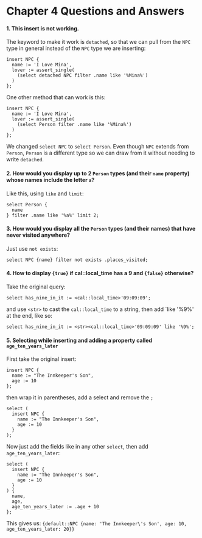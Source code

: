 # Chapter 4 Questions and Answers

#### 1. This insert is not working.

The keyword to make it work is `detached`, so that we can pull from the `NPC` type in general instead of the `NPC` type we are inserting:

```edgeql
insert NPC {
  name := 'I Love Mina',
  lover := assert_single(
    (select detached NPC filter .name like '%Mina%')
  )
};
```

One other method that can work is this:

```edgeql
insert NPC {
  name := 'I Love Mina',
  lover := assert_single(
    (select Person filter .name like '%Mina%')
  )
};
```

We changed `select NPC` to `select Person`. Even though `NPC` extends from `Person`, `Person` is a different type so we can draw from it without needing to write `detached`.

#### 2. How would you display up to 2 `Person` types (and their `name` property) whose names include the letter `a`?

Like this, using `like` and `limit`:

```edgeql
select Person {
  name
} filter .name like '%a%' limit 2;
```

#### 3. How would you display all the `Person` types (and their names) that have never visited anywhere?

Just use `not exists`:

```edgeql
select NPC {name} filter not exists .places_visited;
```

#### 4. How to display `{true}` if cal::local_time has a 9 and `{false}` otherwise?

Take the original query:

```edgeql
select has_nine_in_it := <cal::local_time>'09:09:09';
```

and use `<str>` to cast the `cal::local_time` to a string, then add `like '%9%' at the end, like so:

```edgeql
select has_nine_in_it := <str><cal::local_time>'09:09:09' like '%9%';
```

#### 5. Selecting while inserting and adding a property called `age_ten_years_later`

First take the original insert:

```edgeql
insert NPC {
  name := "The Innkeeper's Son",
  age := 10
};
```

then wrap it in parentheses, add a select and remove the `;`

```edgeql
select (
  insert NPC {
    name := "The Innkeeper's Son",
    age := 10
  }
);
```

Now just add the fields like in any other `select`, then add `age_ten_years_later`:

```edgeql
select (
  insert NPC {
    name := "The Innkeeper's Son",
    age := 10
  }
) {
  name,
  age,
  age_ten_years_later := .age + 10
};
```

This gives us: `{default::NPC {name: 'The Innkeeper\'s Son', age: 10, age_ten_years_later: 20}}`
